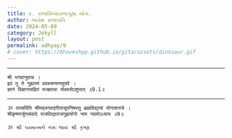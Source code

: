 ```yaml
---
title: ૯. રાજવિધ્યારાજગુહ્ય યોગ.
author: ભાવેશ પ્રજાપતિ
date: 2024-05-09
category: Jekyll
layout: post
permalink: adhyay/9
# cover: https://bhaveshpp.github.io/gita/assets/dinosaur.gif
---
```


----------

```
श्री भगवानुवाच ।
इदं तु ते गुह्यतमं प्रवक्ष्याम्यनसूयवे ।
ज्ञानं विज्ञानसहितं यज्ज्ञात्वा मोक्ष्यसेऽशुभात् ॥9.1॥
```
> 

> 

----------

```
ૐ तत्सदिति श्रीमद्भगवद्गीतासूपनिषस्तु ब्रह्मविद्यायां योगाशास्त्रे ।
श्रीकृष्णार्जुनसंवादे राजविद्याराजगुह्ययोगो नाम नवमोऽध्याय ॥9॥
```

`ૐ શ્રી પરમાત્મને નમઃ`
`જય શ્રી કૃષ્ણ`